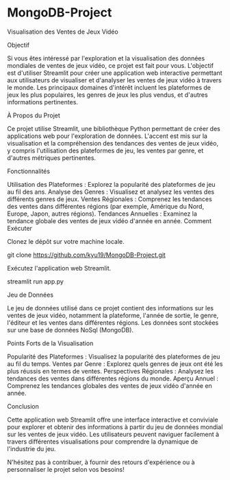 # MongoDB-Project

Visualisation des Ventes de Jeux Vidéo
 
Objectif
 
Si vous êtes intéressé par l'exploration et la visualisation des données mondiales de ventes de jeux vidéo, ce projet est fait pour vous. L'objectif est d'utiliser Streamlit pour créer une application web interactive permettant aux utilisateurs de visualiser et d'analyser les ventes de jeux vidéo à travers le monde. Les principaux domaines d'intérêt incluent les plateformes de jeux les plus populaires, les genres de jeux les plus vendus, et d'autres informations pertinentes.
 
À Propos du Projet
 
Ce projet utilise Streamlit, une bibliothèque Python permettant de créer des applications web pour l'exploration de données. L'accent est mis sur la visualisation et la compréhension des tendances des ventes de jeux vidéo, y compris l'utilisation des plateformes de jeu, les ventes par genre, et d'autres métriques pertinentes.
 
Fonctionnalités
 
Utilisation des Plateformes : Explorez la popularité des plateformes de jeu au fil des ans.
Analyse des Genres : Visualisez et analysez les ventes des différents genres de jeux.
Ventes Régionales : Comprenez les tendances des ventes dans différentes régions (par exemple, Amérique du Nord, Europe, Japon, autres régions).
Tendances Annuelles : Examinez la tendance globale des ventes de jeux vidéo d'année en année.
Comment Exécuter
 
Clonez le dépôt sur votre machine locale.
 
git clone https://github.com/kyu19/MongoDB-Project.git
 
Exécutez l'application web Streamlit.
 
streamlit run app.py
 
Jeu de Données
 
Le jeu de données utilisé dans ce projet contient des informations sur les ventes de jeux vidéo, notamment la plateforme, l'année de sortie, le genre, l'éditeur et les ventes dans différentes régions. Les données sont stockées sur une base de données NoSql (MongoDB).
 
Points Forts de la Visualisation
 
Popularité des Plateformes : Visualisez la popularité des plateformes de jeu au fil du temps.
Ventes par Genre : Explorez quels genres de jeux ont été les plus réussis en termes de ventes.
Perspectives Régionales : Analysez les tendances des ventes dans différentes régions du monde.
Aperçu Annuel : Comprenez les tendances globales des ventes de jeux vidéo d'année en année.
 
Conclusion
 
Cette application web Streamlit offre une interface interactive et conviviale pour explorer et obtenir des informations à partir du jeu de données mondial sur les ventes de jeux vidéo. Les utilisateurs peuvent naviguer facilement à travers différentes visualisations pour comprendre la dynamique de l'industrie du jeu.
 
N'hésitez pas à contribuer, à fournir des retours d'expérience ou à personnaliser le projet selon vos besoins!
